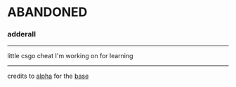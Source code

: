 # ABANDONED


### adderall
___________________________________________
little csgo cheat I'm working on for learning

___________________________________________
credits to [alpha](https://github.com/alphauc) for the [base](https://github.com/alphauc/sdk)
